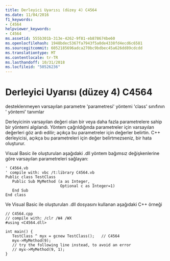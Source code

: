 ```yaml
---
title: Derleyici Uyarısı (düzey 4) C4564
ms.date: 11/04/2016
f1_keywords:
- C4564
helpviewer_keywords:
- C4564
ms.assetid: 555b301b-313e-4262-9f81-eb878674be60
ms.openlocfilehash: 1948bdec5367fa7943f5a0de4338fd4ecd6c6581
ms.sourcegitcommit: 6052185696adca270bc9bdbec45a626dd89cdcdd
ms.translationtype: MT
ms.contentlocale: tr-TR
ms.lasthandoff: 10/31/2018
ms.locfileid: "50526236"
---
```

# <a name="compiler-warning-level-4-c4564"></a>Derleyici Uyarısı (düzey 4) C4564

desteklenmeyen varsayılan parametre 'parametresi' yöntemi 'class' sınıfının ' yöntemi' tanımlar

Derleyicinin varsayılan değeri olan bir veya daha fazla parametrelere sahip bir yöntemi algılandı. Yöntem çağrıldığında parametreler için varsayılan değerleri göz ardı edilir; açıkça bu parametreler için değerler belirtin. C++ derleyicisi, açıkça bu parametreleri için değer belirtmezseniz, bir hata oluşturur.

Visual Basic ile oluşturulan aşağıdaki .dll yöntem bağımsız değişkenlerine göre varsayılan parametreleri sağlayan:

```
' C4564.vb
' compile with: vbc /t:library C4564.vb
Public class TestClass
   Public Sub MyMethod (a as Integer, _
                        Optional c as Integer=1)
   End Sub
End class
```

Ve Visual Basic ile oluşturulan .dll dosyasını kullanan aşağıdaki C++ örneği

```
// C4564.cpp
// compile with: /clr /W4 /WX
#using <C4564.dll>

int main() {
   TestClass ^ myx = gcnew TestClass();   // C4564
   myx->MyMethod(9);
   // try the following line instead, to avoid an error
   // myx->MyMethod(9, 1);
}
```